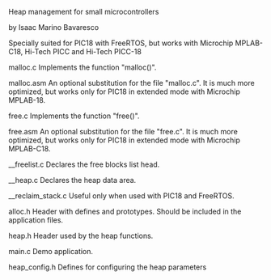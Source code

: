 Heap management for small microcontrollers
<p>
<p>by Isaac Marino Bavaresco
<p>
<p>    Specially suited for PIC18 with FreeRTOS, but works with Microchip MPLAB-C18, Hi-Tech PICC and Hi-Tech PICC-18
<p>
<p>malloc.c 	Implements the function "malloc()".
<p>malloc.asm 	An optional substitution for the file "malloc.c". It is much more optimized, but works only for PIC18 in extended mode with Microchip MPLAB-18.
<p>free.c 	Implements the function "free()".
<p>free.asm 	An optional substitution for the file "free.c". It is much more optimized, but works only for PIC18 in extended mode with Microchip MPLAB-C18.
<p>__freelist.c 	Declares the free blocks list head.
<p>__heap.c 	Declares the heap data area.
<p>__reclaim_stack.c 	Useful only when used with PIC18 and FreeRTOS.
<p>alloc.h 	Header with defines and prototypes. Should be included in the application files.
<p>heap.h 	Header used by the heap functions.
<p>main.c 	Demo application.
<p>heap_config.h 	Defines for configuring the heap parameters
